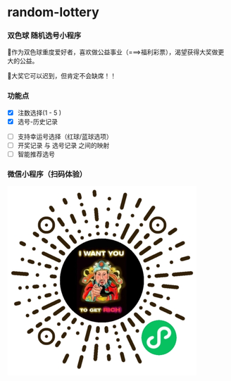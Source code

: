 # random-lottery

### 双色球 随机选号小程序
🐛作为双色球重度爱好者，喜欢做公益事业（===>福利彩票），渴望获得大奖做更大的公益。

🎁大奖它可以迟到，但肯定不会缺席！！

### 功能点
- [x] 注数选择(1 - 5 )
- [x] 选号-历史记录
* [ ] 支持幸运号选择（红球/蓝球选项）
* [ ] 开奖记录 与 选号记录 之间的映射
* [ ] 智能推荐选号

### 微信小程序（扫码体验）
![xx](https://github.com/MuddyPuddlesss/random-lottery/blob/master/mini-qr.jpg)

